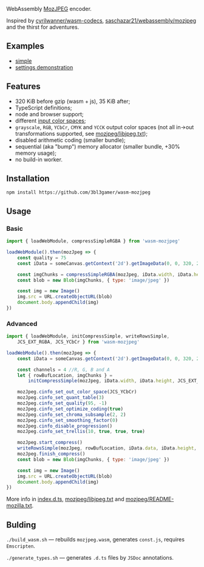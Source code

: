 WebAssembly [MozJPEG](https://github.com/mozilla/mozjpeg) encoder.

Inspired by [cyrilwanner/wasm-codecs](https://github.com/cyrilwanner/wasm-codecs), [saschazar21/webassembly/mozjpeg](https://github.com/saschazar21/webassembly/tree/master/packages/mozjpeg) and the thirst for adventures.


## Examples

* [simple](https://3bl3gamer.github.io/wasm-mozjpeg/examples/simple/)
* [settings demonstration](https://3bl3gamer.github.io/wasm-mozjpeg/examples/settings/)


## Features

* 320 KiB before gzip (wasm + js), 35 KiB after;
* TypeScript definitions;
* node and browser support;
* different [input color spaces](https://github.com/3bl3gamer/wasm-mozjpeg/blob/master/const.js);
* `grayscale`, `RGB`, `YCbCr`, `CMYK` and `YCCK` output color spaces (not all in->out transformations supported, see [mozjpeg/libjpeg.txt](https://github.com/mozilla/mozjpeg/blob/master/libjpeg.txt#L1388-L1391));
* disabled arithmetic coding (smaller bundle);
* sequential (aka "bump") memory allocator (smaller bundle, +30% memory usage);
* no build-in worker.


## Installation

`npm install https://github.com/3bl3gamer/wasm-mozjpeg`


## Usage

### Basic

```js
import { loadWebModule, compressSimpleRGBA } from 'wasm-mozjpeg'

loadWebModule().then(mozJpeg => {
    const quality = 75
    const iData = someCanvas.getContext('2d').getImageData(0, 0, 320, 240)

    const imgChunks = compressSimpleRGBA(mozJpeg, iData.width, iData.height, quality, iData.data)
    const blob = new Blob(imgChunks, { type: 'image/jpeg' })

    const img = new Image()
    img.src = URL.createObjectURL(blob)
    document.body.appendChild(img)
})
```

### Advanced

```js
import { loadWebModule, initCompressSimple, writeRowsSimple,
    JCS_EXT_RGBA, JCS_YCbCr } from 'wasm-mozjpeg'

loadWebModule().then(mozJpeg => {
    const iData = someCanvas.getContext('2d').getImageData(0, 0, 320, 240)

    const channels = 4 //R, G, B and A
    let { rowBufLocation, imgChunks } =
        initCompressSimple(mozJpeg, iData.width, iData.height, JCS_EXT_RGBA, channels)

    mozJpeg.cinfo_set_out_color_space(JCS_YCbCr)
    mozJpeg.cinfo_set_quant_table(3)
    mozJpeg.cinfo_set_quality(95, -1)
    mozJpeg.cinfo_set_optimize_coding(true)
    mozJpeg.cinfo_set_chroma_subsample(2, 2)
    mozJpeg.cinfo_set_smoothing_factor(0)
    mozJpeg.cinfo_disable_progression()
    mozJpeg.cinfo_set_trellis(10, true, true, true)

    mozJpeg.start_compress()
    writeRowsSimple(mozJpeg, rowBufLocation, iData.data, iData.height, iData.width * channels)
    mozJpeg.finish_compress()
    const blob = new Blob(imgChunks, { type: 'image/jpeg' })

    const img = new Image()
    img.src = URL.createObjectURL(blob)
    document.body.appendChild(img)
})
```

More info in [index.d.ts](https://github.com/3bl3gamer/wasm-mozjpeg/blob/master/index.d.ts), [mozjpeg/libjpeg.txt](https://github.com/mozilla/mozjpeg/blob/master/libjpeg.txt) and [mozjpeg/README-mozilla.txt](https://github.com/mozilla/mozjpeg/blob/master/README-mozilla.txt).


## Bulding

`./build_wasm.sh` — rebuilds `mozjpeg.wasm`, generates `const.js`, requires `Emscripten`.

`./generate_types.sh` — generates `.d.ts` files by `JSDoc` annotations.
